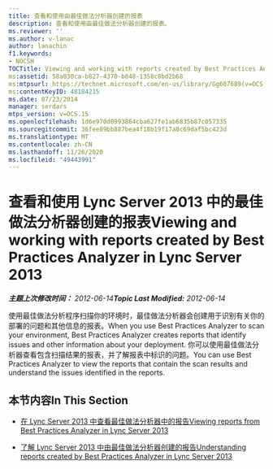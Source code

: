 ```yaml
---
title: 查看和使用由最佳做法分析器创建的报表
description: 查看和使用由最佳做法分析器创建的报表。
ms.reviewer: ''
ms.author: v-lanac
author: lanachin
f1.keywords:
- NOCSH
TOCTitle: Viewing and working with reports created by Best Practices Analyzer
ms:assetid: 58a030ca-b827-4370-b848-1358c8bd2b68
ms:mtpsurl: https://technet.microsoft.com/en-us/library/Gg607689(v=OCS.15)
ms:contentKeyID: 48184215
ms.date: 07/23/2014
manager: serdars
mtps_version: v=OCS.15
ms.openlocfilehash: 1d6e970d0993864cba627fe1ab6835b87c057335
ms.sourcegitcommit: 36fee89bb887bea4f18b19f17a8c69daf5bc423d
ms.translationtype: MT
ms.contentlocale: zh-CN
ms.lasthandoff: 11/26/2020
ms.locfileid: "49443991"
---
```

# <a name="viewing-and-working-with-reports-created-by-best-practices-analyzer-in-lync-server-2013"></a><span data-ttu-id="bd21d-103">查看和使用 Lync Server 2013 中的最佳做法分析器创建的报表</span><span class="sxs-lookup"><span data-stu-id="bd21d-103">Viewing and working with reports created by Best Practices Analyzer in Lync Server 2013</span></span>

<div data-xmlns="http://www.w3.org/1999/xhtml">

<div class="topic" data-xmlns="http://www.w3.org/1999/xhtml" data-msxsl="urn:schemas-microsoft-com:xslt" data-cs="https://msdn.microsoft.com/">

<div data-asp="https://msdn2.microsoft.com/asp">



</div>

<div id="mainSection">

<div id="mainBody"><span data-ttu-id="bd21d-104">

<span> </span></span><span class="sxs-lookup"><span data-stu-id="bd21d-104">

<span> </span></span></span>

<span data-ttu-id="bd21d-105">_**主题上次修改时间：** 2012-06-14_</span><span class="sxs-lookup"><span data-stu-id="bd21d-105">_**Topic Last Modified:** 2012-06-14_</span></span>

<span data-ttu-id="bd21d-106">使用最佳做法分析程序扫描你的环境时，最佳做法分析器会创建用于识别有关你的部署的问题和其他信息的报表。</span><span class="sxs-lookup"><span data-stu-id="bd21d-106">When you use Best Practices Analyzer to scan your environment, Best Practices Analyzer creates reports that identify issues and other information about your deployment.</span></span> <span data-ttu-id="bd21d-107">你可以使用最佳做法分析器查看包含扫描结果的报表，并了解报表中标识的问题。</span><span class="sxs-lookup"><span data-stu-id="bd21d-107">You can use Best Practices Analyzer to view the reports that contain the scan results and understand the issues identified in the reports.</span></span>

<div>

## <a name="in-this-section"></a><span data-ttu-id="bd21d-108">本节内容</span><span class="sxs-lookup"><span data-stu-id="bd21d-108">In This Section</span></span>

  - [<span data-ttu-id="bd21d-109">在 Lync Server 2013 中查看最佳做法分析器中的报告</span><span class="sxs-lookup"><span data-stu-id="bd21d-109">Viewing reports from Best Practices Analyzer in Lync Server 2013</span></span>](lync-server-2013-viewing-reports-from-best-practices-analyzer.md)

  - [<span data-ttu-id="bd21d-110">了解 Lync Server 2013 中由最佳做法分析器创建的报告</span><span class="sxs-lookup"><span data-stu-id="bd21d-110">Understanding reports created by Best Practices Analyzer in Lync Server 2013</span></span>](lync-server-2013-understanding-reports-created-by-best-practices-analyzer.md)

<span data-ttu-id="bd21d-111"></div>

</div>

<span> </span>

</div>

</div>

</span><span class="sxs-lookup"><span data-stu-id="bd21d-111"></div>

</div>

<span> </span>

</div>

</div>

</span></span></div>

